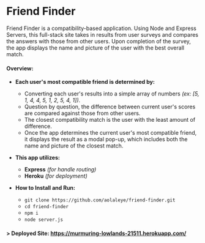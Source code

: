 # Friend Finder

Friend Finder is a compatibility-based application. Using Node and Express Servers, this full-stack site takes in results from user surveys and compares the answers with those from other users. Upon completion of the survey, the app displays the name and picture of the user with the best overall match.

#### Overview:
* __Each user's most compatible friend is determined by:__
    * Converting each user's results into a simple array of numbers _(ex: [5, 1, 4, 4, 5, 1, 2, 5, 4, 1])_.
    * Question by question, the difference between current user's scores are compared against those from other users.
    * The closest compatibility match is the user with the least amount of difference.
    * Once the app determines the current user's most compatible friend, it displays the result as a modal pop-up, which includes both the name and picture of the closest match.

* __This app utilizes:__
    * __Express__ _(for handle routing)_
    * __Heroku__ _(for deployment)_

* __How to Install and Run:__
    * `git clone https://github.com/aolaleye/friend-finder.git`
    * `cd friend-finder`
    * `npm i`
    * `node server.js`

#### > Deployed Site: https://murmuring-lowlands-21511.herokuapp.com/
